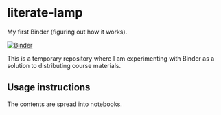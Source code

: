 # literate-lamp
My first Binder (figuring out how it works).

[![Binder](https://mybinder.org/badge_logo.svg)](https://mybinder.org/v2/gh/mslw/literate-lamp/HEAD)

This is a temporary repository where I am experimenting with Binder as a solution to distributing course materials.

## Usage instructions

The contents are spread into notebooks.
